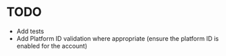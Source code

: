 # TODO
- Add tests
- Add Platform ID validation where appropriate (ensure the platform ID is enabled for the account)